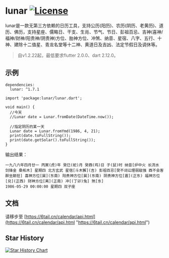 # lunar [![License](https://img.shields.io/badge/license-MIT-4EB1BA.svg?style=flat-square)](https://github.com/6tail/lunar-flutter/blob/master/LICENSE)

lunar是一款无第三方依赖的日历工具，支持公历(阳历)、农历(阴历、老黄历)、道历、佛历，支持星座、儒略日、干支、生肖、节气、节日、彭祖百忌、吉神(喜神/福神/财神/阳贵神/阴贵神)方位、胎神方位、冲煞、纳音、星宿、八字、五行、十神、建除十二值星、青龙名堂等十二神、黄道日及吉凶、法定节假日及调休等。

> 自v1.2.22起，最低要求flutter 2.0.0、dart 2.12.0。

## 示例

    dependencies:
      lunar: ^1.7.1
     
    import 'package:lunar/lunar.dart';
     
    void main() {
      //今天
      //Lunar date = Lunar.fromDate(DateTime.now());
               
      //指定阴历的某一天
      Lunar date = Lunar.fromYmd(1986, 4, 21);
      print(date.toFullString());
      print(date.getSolar().toFullString());
    }

输出结果：

    一九八六年四月廿一 丙寅(虎)年 癸巳(蛇)月 癸酉(鸡)日 子(鼠)时 纳音[炉中火 长流水 剑锋金 桑柘木] 星期四 北方玄武 星宿[斗木獬](吉) 彭祖百忌[癸不词讼理弱敌强 酉不会客醉坐颠狂] 喜神方位[巽](东南) 阳贵神方位[巽](东南) 阴贵神方位[震](正东) 福神方位[兑](正西) 财神方位[离](正南) 冲[(丁卯)兔] 煞[东]
    1986-05-29 00:00:00 星期四 双子座

## 文档

请移步至 [https://6tail.cn/calendar/api.html](https://6tail.cn/calendar/api.html "https://6tail.cn/calendar/api.html")

## Star History

[![Star History Chart](https://api.star-history.com/svg?repos=6tail/lunar-flutter&type=Date)](https://star-history.com/#6tail/lunar-flutter&Date)
